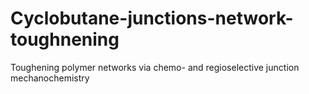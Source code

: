 # Cyclobutane-junctions-network-toughnening
Toughening polymer networks via chemo- and regioselective junction mechanochemistry
